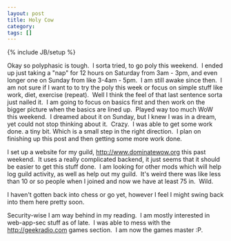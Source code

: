 ```yaml
---
layout: post
title: Holy Cow
category: 
tags: []
---
```

{% include JB/setup %}

Okay so polyphasic is tough.  I sorta tried, to go poly this weekend.  I ended up just taking a "nap" for 12 hours on Saturday from 3am - 3pm, and even longer one on Sunday from like 3-4am - 5pm.  I am still awake since then.  I am not sure if I want to to try the poly this week or focus on simple stuff like work, diet, exercise (repeat).  Well I think the feel of that last sentence sorta just nailed it.  I am going to focus on basics first and then work on the bigger picture when the basics are lined up.  Played way too much WoW this weekend.  I dreamed about it on Sunday, but I knew I was in a dream, yet could not stop thinking about it.  Crazy.  I was able to get some work done. a tiny bit. Which is a small step in the right direction.  I plan on finishing up this post and then getting some more work done.

I set up a website for my guild, http://www.dominatewow.org this past weekend.  It uses a really complicated backend, it just seems that it should be easier to get this stuff done.  I am looking for other mods which will help log guild activity, as well as help out my guild.  It's weird there was like less than 10 or so people when I joined and now we have at least 75 in.  Wild.

I haven't gotten back into chess or go yet, however I feel I might swing back into them here pretty soon.

Security-wise I am way behind in my reading.  I am mostly interested in web-app-sec stuff as of late.  I was able to mess with the http://geekradio.com games section.  I am now the games master :P.
